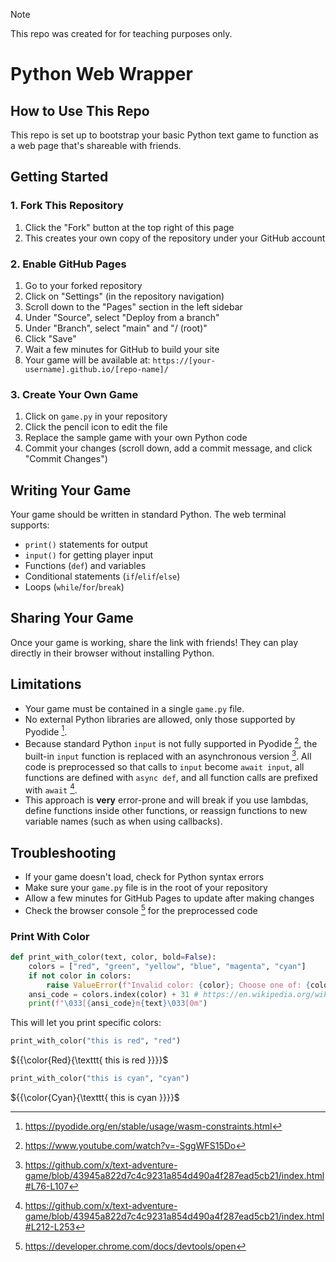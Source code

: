 > [!NOTE]
> This repo was created for for teaching purposes only.

# Python Web Wrapper

## How to Use This Repo
This repo is set up to bootstrap your basic Python text game to function as a web page that's shareable with friends.

## Getting Started

### 1. Fork This Repository
1. Click the "Fork" button at the top right of this page
2. This creates your own copy of the repository under your GitHub account

### 2. Enable GitHub Pages
1. Go to your forked repository
2. Click on "Settings" (in the repository navigation)
3. Scroll down to the "Pages" section in the left sidebar
4. Under "Source", select "Deploy from a branch"
5. Under "Branch", select "main" and "/ (root)"
6. Click "Save"
7. Wait a few minutes for GitHub to build your site
8. Your game will be available at: `https://[your-username].github.io/[repo-name]/`

### 3. Create Your Own Game
1. Click on `game.py` in your repository
2. Click the pencil icon to edit the file
3. Replace the sample game with your own Python code
4. Commit your changes (scroll down, add a commit message, and click "Commit Changes")

## Writing Your Game
Your game should be written in standard Python. The web terminal supports:
- `print()` statements for output
- `input()` for getting player input
- Functions (`def`) and variables
- Conditional statements (`if`/`elif`/`else`)
- Loops (`while`/`for`/`break`)

## Sharing Your Game
Once your game is working, share the link with friends! They can play directly in their browser without installing Python.

## Limitations

- Your game must be contained in a single `game.py` file.
- No external Python libraries are allowed, only those supported by Pyodide [^1].
- Because standard Python `input` is not fully supported in Pyodide [^2], the built-in `input` function is replaced with an asynchronous version [^3]. All code is preprocessed so that calls to `input` become `await input`, all functions are defined with `async def`, and all function calls are prefixed with `await` [^4].
- This approach is **very** error-prone and will break if you use lambdas, define functions inside other functions, or reassign functions to new variable names (such as when using callbacks).

[^1]: https://pyodide.org/en/stable/usage/wasm-constraints.html
[^2]: https://www.youtube.com/watch?v=-SggWFS15Do
[^3]: https://github.com/x/text-adventure-game/blob/43945a822d7c4c9231a854d490a4f287ead5cb21/index.html#L76-L107
[^4]: https://github.com/x/text-adventure-game/blob/43945a822d7c4c9231a854d490a4f287ead5cb21/index.html#L212-L253

## Troubleshooting
- If your game doesn't load, check for Python syntax errors
- Make sure your `game.py` file is in the root of your repository
- Allow a few minutes for GitHub Pages to update after making changes
- Check the browser console [^5] for the preprocessed code

[^5]: https://developer.chrome.com/docs/devtools/open


### Print With Color

```python
def print_with_color(text, color, bold=False):
    colors = ["red", "green", "yellow", "blue", "magenta", "cyan"]
    if not color in colors:
        raise ValueError(f"Invalid color: {color}; Choose one of: {colors}")
    ansi_code = colors.index(color) + 31 # https://en.wikipedia.org/wiki/ANSI_escape_code
    print(f"\033[{ansi_code}m{text}\033[0m")
```

This will let you print specific colors:

```python
print_with_color("this is red", "red")
```
${{\color{Red}{\texttt{  this is red \}}}}$

```python
print_with_color("this is cyan", "cyan")
```
${{\color{Cyan}{\texttt{  this is cyan \}}}}$
